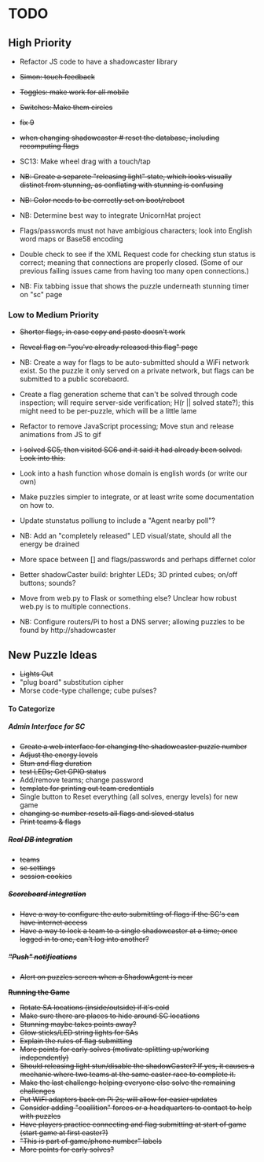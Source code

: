 

# TODO

## High Priority
- Refactor JS code to have a shadowcaster library

- <strike>Simon: touch feedback</strike>

- <strike>Toggles: make work for all mobile</strike>

- <strike>Switches: Make them circles</strike>

- <strike>fix 9</strike>

- <strike>when changing shadowcaster # reset the database, including recomputing flags</strike>

- SC13: Make wheel drag with a touch/tap

- <strike>NB: Create a separete "releasing light" state, which looks visually distinct from stunning, as conflating with stunning is confusing</strike>

- <strike>NB: Color needs to be correctly set on boot/reboot</strike>

- NB: Determine best way to integrate UnicornHat project

- Flags/passwords must not have ambigious characters; look into English word maps or Base58 encoding

- Double check to see if the XML Request code for checking stun status is correct; meaning that connections are properly closed. (Some of our previous failing issues came from having too many open connections.)

- NB: Fix tabbing issue that shows the puzzle underneath stunning timer on "sc" page

### Low to Medium Priority
- <strike>Shorter flags, in case copy and paste doesn't work</strike>

- <strike>Reveal flag on "you've already released this flag" page </strike>

- NB: Create a way for flags to be auto-submitted should a WiFi network exist. So the puzzle it only served on a private network, but flags can be submitted to a public scorebaord.

- Create a flag generation scheme that can't be solved through code inspection; will require server-side verification; H(r || solved state?); this might need to be per-puzzle, which will be a little lame

- Refactor to remove JavaScript processing; Move stun and release animations from JS to gif

- <strike>I solved SC5, then visited SC6 and it said it had already been solved. Look into this.</strike>

- Look into a hash function whose domain is english words (or write our own)

- Make puzzles simpler to integrate, or at least write some documentation on how to.

- Update stunstatus polliung to include a "Agent nearby poll"?

- NB: Add an "completely released" LED visual/state, should all the energy be drained

- More space between [] and flags/passwords and perhaps differnet color

- Better shadowCaster build: brighter LEDs; 3D printed cubes; on/off buttons; sounds?

- Move from web.py to Flask or something else? Unclear how robust web.py is to multiple connections.

- NB: Configure routers/Pi to host a DNS server; allowing puzzles to be found by http://shadowcaster 


## New Puzzle Ideas
- <strike>Lights Out</strike>
- "plug board" substitution cipher
- Morse code-type challenge; cube pulses?

#### To Categorize
##### Admin Interface for SC
 - <strike> Create a web interface for changing the shadowcaster puzzle number</strike>
 - <strike> Adjust the energy levels</strike>
 - <strike> Stun and flag duration</strike>
 - <strike> test LEDs; Get GPIO status</strike>
 - Add/remove teams; change password
 - <strike> template for printing out team credentials </strike>
 - Single button to Reset everything (all solves, energy levels) for new game
 - <strike> changing sc number resets all flags and sloved status </strike>
 - <strike>Print teams & flags<strike>

##### Real DB integration
 - <stirke> teams</strike>
 - <strike>sc settings</strike>
 - session cookies

##### Scoreboard integration
 - Have a way to configure the auto submitting of flags if the SC's can have internet access
 - Have a way to lock a team to a single shadowcaster at a time; once logged in to one, can't log into another?

##### "Push" notifications
 - Alert on puzzles screen when a ShadowAgent is near

**Running the Game**
- Rotate SA locations (inside/outside) if it's cold
- Make sure there are places to hide around SC locations
- Stunning maybe takes points away?
- Glow sticks/LED string lights for SAs
- Explain the rules of flag submitting
- More points for early solves (motivate splitting up/working independently)
- Should releasing light stun/disable the shadowCaster? If yes, it causes a mechanic where two teams at the same caster race to complete it.
- Make the last challenge helping everyone else solve the remaining challenges
- Put WiFi adapters back on Pi 2s; will allow for easier updates
- Consider adding "coallition" forces or a headquarters to contact to help with puzzles
- Have players practice connecting and flag submitting at start of game (start game at first caster?)
- "This is part of game/phone number" labels 
- More points for early solves?
